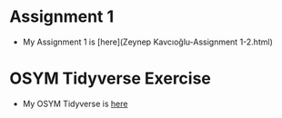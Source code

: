 # Assignment 1 
+ My Assignment 1 is [here](Zeynep Kavcıoğlu-Assignment 1-2.html)
# OSYM Tidyverse Exercise
+ My OSYM Tidyverse is [here](osym_data_analysis_template.html)


